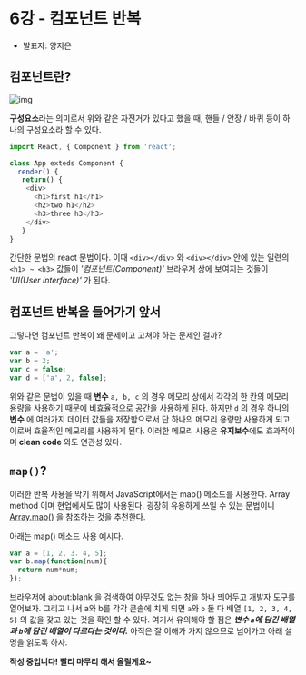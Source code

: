 # 6강 - 컴포넌트 반복

- 발표자: 양지은

## 컴포넌트란?
![img](https://purepng.com/public/uploads/large/bicycle-xjg.png)

**구성요소**라는 의미로서 위와 같은 자전거가 있다고 했을 때, 핸들 / 안장 / 바퀴 등이 하나의 구성요소라 할 수 있다.


```javascript
import React, { Component } from 'react';

class App exteds Component {
  render() {
   return() {
    <div>
      <h1>first h1</h1>
      <h2>two h1</h2>
      <h3>three h3</h3>
    </div>
   }
}
```
간단한 문법의 react 문법이다. 이때 ``` <div></div> ``` 와 ``` <div></div> ``` 안에 있는  일련의 ``` <h1> ~ <h3> ``` 값들이 *'컴포넌트(Component)'* 브라우저 상에 보여지는 것들이 *'UI(User interface)'* 가 된다.

## 컴포넌트 반복을 들어가기 앞서
그렇다면 컴포넌트 반복이 왜 문제이고 고쳐야 하는 문제인 걸까?
```javascript
var a = 'a';
var b = 2;
var c = false;
var d = ['a', 2, false];
```
위와 같은 문법이 있을 때 **변수** ```a, b, c``` 의 경우 메모리 상에서 각각의 한 칸의 메모리 용량을 사용하기 때문에 비효율적으로 공간을 사용하게 된다. 하지만 ```d``` 의 경우 하나의 **변수** 에 여러가지 데이터 값들을 저장함으로서 단 하나의 메모리 용량만 사용하게 되고 이로써 효율적인 메모리를 사용하게 된다. 이러한 메모리 사용은 **유지보수**에도 효과적이며 **clean code** 와도 연관성 있다.

## ```map()```?
이러한 반복 사용을 막기 위해서 JavaScript에서는 map() 메소드를 사용한다. Array method 이며 현업에서도 많이 사용된다. 굉장히 유용하게 쓰일 수 있는 문법이니 [Array.map()](https://developer.mozilla.org/ko/docs/Web/JavaScript/Reference/Global_Objects/Array/map) 을 참조하는 것을 추천한다.

아래는 map() 메소드 사용 예시다.

```javascript
var a = [1, 2, 3. 4, 5];
var b.map(function(num){
  return num*num;
});
```
브라우저에 about:blank 을 검색하여 아무것도 없는 창을 하나 띄어두고 개발자 도구를 열어보자. 그리고 나서 a와 b를 각각 콘솔에 치게 되면 ```a```와 ```b``` 둘 다 배열 ```[1, 2, 3, 4, 5]``` 의 값을 갖고 있는 것을 확인 할 수 있다. 여기서 유의해야 할 점은 ***변수 ```a```에 담긴 배열과 ```b```에 담긴 배열이 다르다는 것이다.*** 아직은 잘 이해가 가지 않으므로 넘어가고 아래 설명을 읽도록 하자.

**작성 중입니다! 빨리 마무리 해서 올릴게요~**
